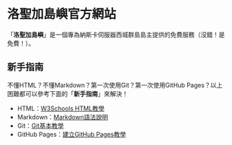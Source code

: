 # 洛聖加島嶼官方網站 #

「**洛聖加島嶼**」是一個專為納斯卡伺服器西城群島島主提供的免費服務（沒錯！是免費！）。


## 新手指南 ##

不懂HTML？不懂Markdown？第一次使用Git？第一次使用GitHub Pages？以上困難都可以參考下面的「**新手指南**」來解決！

 - HTML：[W3Schools HTML教學](http://www.w3schools.com/html/)
 - Markdown：[Markdown語法說明](http://markdown.tw/)
 - Git：[Git基本教學](http://dylandy.github.io/Easy-Git-Tutorial/)
 - GitHub Pages：[建立GitHub Pages教學](https://dotblogs.com.tw/brooke/2014/10/17/146996)
